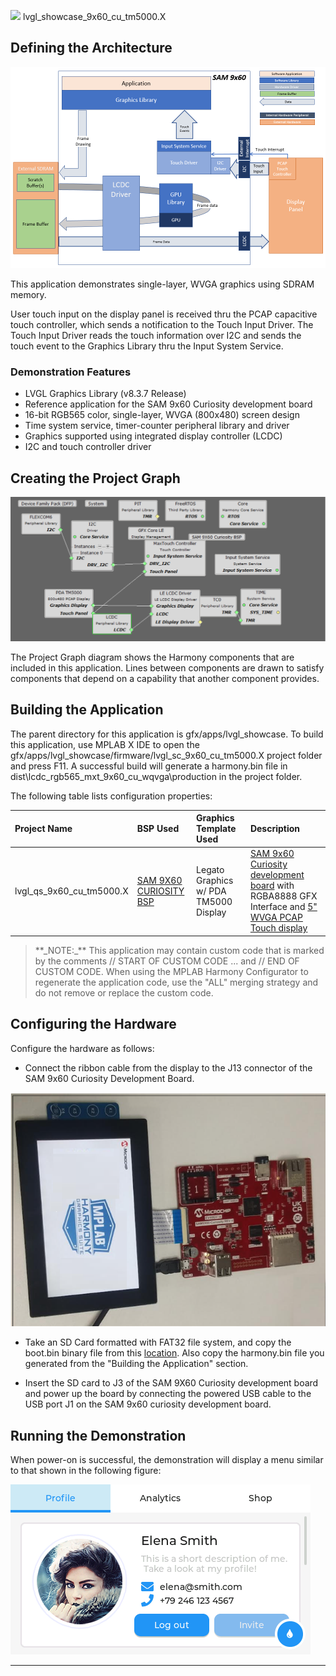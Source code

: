 
![](../../../../images/mhgs.png) lvgl\_showcase\_9x60\_cu\_tm5000.X

Defining the Architecture
-------------------------

![](../../../../images/legato_sam9x60_single_buffer_arch.png)

This application demonstrates single-layer, WVGA graphics using SDRAM memory.

User touch input on the display panel is received thru the PCAP capacitive touch controller, which sends a notification to the Touch Input Driver. The Touch Input Driver reads the touch information over I2C and sends the touch event to the Graphics Library thru the Input System Service.

### Demonstration Features

-   LVGL Graphics Library (v8.3.7 Release)
-   Reference application for the SAM 9x60 Curiosity development board
-   16-bit RGB565 color, single-layer, WVGA (800x480) screen design
-   Time system service, timer-counter peripheral library and driver 
-   Graphics supported using integrated display controller (LCDC)
-   I2C and touch controller driver 

Creating the Project Graph
--------------------------

![](../../../../images/sam9x60_curiosity_blank_quickstart_projectgraph.png)

The Project Graph diagram shows the Harmony components that are included in this application. Lines between components are drawn to satisfy components that depend on a capability that another component provides.

Building the Application
------------------------

The parent directory for this application is gfx/apps/lvgl\_showcase. To build this application, use MPLAB X IDE to open the gfx/apps/lvgl\_showcase/firmware/lvgl\_sc\_9x60\_cu\_tm5000.X project folder and press F11.
A successful build will generate a harmony.bin file in dist\lcdc_rgb565_mxt_9x60_cu_wqvga\production in the project folder.

The following table lists configuration properties:

|Project Name|BSP Used|Graphics Template Used|Description|
|:-----------|:-------|:---------------------|:----------|
|lvgl\_qs\_9x60\_cu\_tm5000.X|[SAM 9X60 CURIOSITY BSP](https://www.microchip.com/en-us/development-tool/EV40E67A) |Legato Graphics w/ PDA TM5000 Display|[SAM 9x60 Curiosity development board](https://www.microchip.com/en-us/development-tool/EV40E67A) with RGBA8888 GFX Interface and [5" WVGA PCAP Touch display](https://www.microchip.com/DevelopmentTools/ProductDetails/PartNO/AC320005-5)|

> \*\*\_NOTE:\_\*\* This application may contain custom code that is marked by the comments // START OF CUSTOM CODE ... and // END OF CUSTOM CODE. When using the MPLAB Harmony Configurator to regenerate the application code, use the "ALL" merging strategy and do not remove or replace the custom code.


Configuring the Hardware
------------------------

Configure the hardware as follows:

-   Connect the ribbon cable from the display to the J13 connector of the SAM 9x60 Curiosity Development Board.

![](../../../../images/sam9x60_curiosity_lcd_connection1.png)

-	Take an SD Card formatted with FAT32 file system, and copy the boot.bin binary file from this [location](../../../Sam9x60_Curiosity/boot.bin). Also copy the harmony.bin file you generated from the "Building the Application" section.

-   Insert the SD card to J3 of the SAM 9X60 Curiosity development board and power up the board by connecting the powered USB cable to the USB port J1 on the SAM 9x60 curiosity development board.


Running the Demonstration
-------------------------

When power-on is successful, the demonstration will display a menu similar to that shown in the following figure:

![](../../../../images/lvgl_showcase.png)

* * * * *

 
